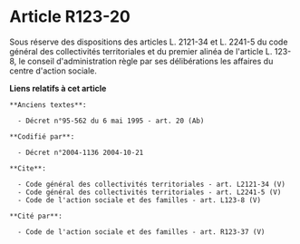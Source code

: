 # Article R123-20

Sous réserve des dispositions des articles L. 2121-34 et L. 2241-5 du code général des collectivités territoriales et du
premier alinéa de l'article L. 123-8, le conseil d'administration règle par ses délibérations les affaires du centre d'action
sociale.

**Liens relatifs à cet article**

	**Anciens textes**:

	  - Décret n°95-562 du 6 mai 1995 - art. 20 (Ab)

	**Codifié par**:

	  - Décret n°2004-1136 2004-10-21

	**Cite**:

	  - Code général des collectivités territoriales - art. L2121-34 (V)
	  - Code général des collectivités territoriales - art. L2241-5 (V)
	  - Code de l'action sociale et des familles - art. L123-8 (V)

	**Cité par**:

	  - Code de l'action sociale et des familles - art. R123-37 (V)
